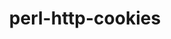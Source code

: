 ---
title: "perl-http-cookies"
layout: cache
categories: [package, v0.20.3]
meta: {"versions": ["6.10"], "compilers": ["gcc@=7.3.1"], "oss": ["amzn2"], "platforms": ["linux"], "targets": ["aarch64", "neoverse_n1", "x86_64_v3"], "stacks": ["aws-ahug", "aws-ahug-aarch64", "root"], "num_specs": 3, "num_specs_by_stack": {"aws-ahug-aarch64": 2, "root": 3, "aws-ahug": 1}}
spec_details: [{"hash": "5h266rwitqf6ymsbnloodrh2mngpsmkx", "compiler": "gcc@=7.3.1", "versions": ["6.10"], "os": "amzn2", "platform": "linux", "target": "aarch64", "variants": ["build_system=perl"], "stacks": ["aws-ahug-aarch64", "root"], "size": "-", "tarball": "https://binaries.spack.io/v0.20.3/build_cache/linux-amzn2-aarch64/gcc-7.3.1/perl-http-cookies-6.10/linux-amzn2-aarch64-gcc-7.3.1-perl-http-cookies-6.10-5h266rwitqf6ymsbnloodrh2mngpsmkx.spack"}, {"hash": "2bwfojqdg2qvz2u55gilywkbp6xxbdf5", "compiler": "gcc@=7.3.1", "versions": ["6.10"], "os": "amzn2", "platform": "linux", "target": "neoverse_n1", "variants": ["build_system=perl"], "stacks": ["aws-ahug-aarch64", "root"], "size": "-", "tarball": "https://binaries.spack.io/v0.20.3/build_cache/linux-amzn2-neoverse_n1/gcc-7.3.1/perl-http-cookies-6.10/linux-amzn2-neoverse_n1-gcc-7.3.1-perl-http-cookies-6.10-2bwfojqdg2qvz2u55gilywkbp6xxbdf5.spack"}, {"hash": "6q53latjfqv7nwkbphqpv2quk7odjdxt", "compiler": "gcc@=7.3.1", "versions": ["6.10"], "os": "amzn2", "platform": "linux", "target": "x86_64_v3", "variants": ["build_system=perl"], "stacks": ["root", "aws-ahug"], "size": "-", "tarball": "https://binaries.spack.io/v0.20.3/build_cache/linux-amzn2-x86_64_v3/gcc-7.3.1/perl-http-cookies-6.10/linux-amzn2-x86_64_v3-gcc-7.3.1-perl-http-cookies-6.10-6q53latjfqv7nwkbphqpv2quk7odjdxt.spack"}]
---